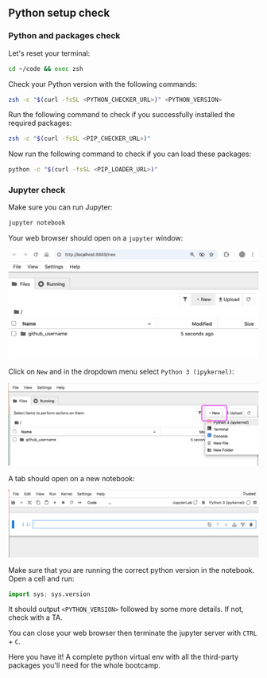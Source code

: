 ## Python setup check

### Python and packages check

Let's reset your terminal:

```bash
cd ~/code && exec zsh
```

Check your Python version with the following commands:

```bash
zsh -c "$(curl -fsSL <PYTHON_CHECKER_URL>)" <PYTHON_VERSION>
```

Run the following command to check if you successfully installed the required packages:

```bash
zsh -c "$(curl -fsSL <PIP_CHECKER_URL>)"
```

Now run the following command to check if you can load these packages:

```bash
python -c "$(curl -fsSL <PIP_LOADER_URL>)"
```

### Jupyter check

Make sure you can run Jupyter:

```bash
jupyter notebook
```

Your web browser should open on a `jupyter` window:

![jupyter.png](images/jupyter.png)

Click on `New` and in the dropdown menu select `Python 3 (ipykernel)`:

![jupyter_new.png](images/jupyter_new.png)

A tab should open on a new notebook:

![jupyter_notebook.png](images/jupyter_notebook.png)

Make sure that you are running the correct python version in the notebook. Open a cell and run:

``` python
import sys; sys.version
```

It should output `<PYTHON_VERSION>` followed by some more details. If not, check with a TA.

You can close your web browser then terminate the jupyter server with `CTRL` + `C`.

Here you have it! A complete python virtual env with all the third-party packages you'll need for the whole bootcamp.
